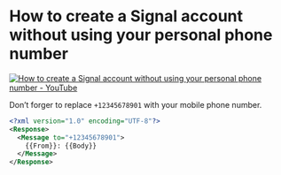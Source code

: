 <!--
Title: How to create a Signal account without using your personal phone number
Description: Learn how to create a Signal account without using your personal phone number.
Author: Sun Knudsen <https://github.com/sunknudsen>
Contributors: Sun Knudsen <https://github.com/sunknudsen>
Reviewers:
Publication date: 2020-06-04T00:00:00.000Z
-->

# How to create a Signal account without using your personal phone number

[![How to create a Signal account without using your personal phone number - YouTube](how-to-create-a-signal-account-without-using-your-personal-phone-number.png)](https://www.youtube.com/watch?v=b9aMJZjZ4pw "How to create a Signal account without using your personal phone number - YouTube")

Don’t forger to replace `+12345678901` with your mobile phone number.

```xml
<?xml version="1.0" encoding="UTF-8"?>
<Response>
  <Message to="+12345678901">
    {{From}}: {{Body}}
  </Message>
</Response>
```
